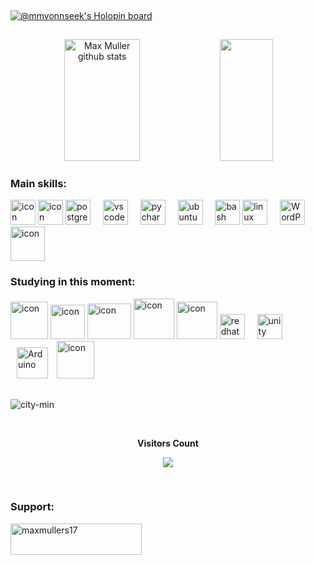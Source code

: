 <p align="center">
<img src="https://camo.githubusercontent.com/82291b0fe831bfc6781e07fc5090cbd0a8b912bb8b8d4fec0696c881834f81ac/68747470733a2f2f70726f626f742e6d656469612f394575424971676170492e676966" width="350" height="1">
</p>

[![@mmvonnseek's Holopin board](https://holopin.me/mmvonnseek)](https://holopin.io/@mmvonnseek)

<p align="center">
<img src="https://camo.githubusercontent.com/82291b0fe831bfc6781e07fc5090cbd0a8b912bb8b8d4fec0696c881834f81ac/68747470733a2f2f70726f626f742e6d656469612f394575424971676170492e676966" width="350" height="1">
</p>

<div align="center">  
  <img width="49%" height="195px" src="https://github-readme-stats.vercel.app/api?username=mmvonnseek&show_icons=true&count_private=true&hide_border=true&title_color=00FF7F&icon_color=00FF7F&text_color=00FF7F&bg_color=1C1C1C" alt="Max Muller github stats" /> 
  <img width="41%" height="195px" src="https://github-readme-stats.vercel.app/api/top-langs/?username=mmvonnseek&layout=compact&hide_border=true&title_color=00FF7F&text_color=00FF7F&bg_color=1C1C1C" />
</div>



### Main skills:                                                                                               
<div align="left">
   <img src="https://techstack-generator.vercel.app/python-icon.svg" alt="icon" width="40" height="40" />
      </a>
    </td>
  <img src="https://techstack-generator.vercel.app/java-icon.svg" alt="icon" width="40" height="40" />
  <img src="https://cdn.jsdelivr.net/gh/devicons/devicon/icons/postgresql/postgresql-original.svg" height="40" alt="postgresql logo"  />
  <img width="12" />
  <img src="https://cdn.jsdelivr.net/gh/devicons/devicon/icons/vscode/vscode-original.svg" height="40" alt="vscode logo"  />
  <img width="12" />
  <img src="https://cdn.jsdelivr.net/gh/devicons/devicon/icons/pycharm/pycharm-original.svg" height="40" alt="pycharm logo"  />
  <img width="12" />
  <img src="https://cdn.jsdelivr.net/gh/devicons/devicon/icons/ubuntu/ubuntu-plain.svg" height="40" alt="ubuntu logo"  />
  <img width="12" />
  <img src="https://cdn.jsdelivr.net/gh/devicons/devicon/icons/bash/bash-original.svg" height="40" alt="bash logo"  />
  <img src="https://cdn.jsdelivr.net/gh/devicons/devicon/icons/linux/linux-original.svg" height="40" alt="linux logo"  />
  <img width="12" />
  <img src="https://skillicons.dev/icons?i=wordpress" width="40" height="40" alt="WordPress" />
  <img src="https://techstack-generator.vercel.app/github-icon.svg" alt="icon" width="55" height="55" />
</div>

### Studying in this moment:
<div align="left">
  <img src="https://cdn.jsdelivr.net/gh/devicons/devicon@latest/icons/flask/flask-original.svg" alt="icon" width="60" height="60"/>
  <img src="https://techstack-generator.vercel.app/django-icon.svg" alt="icon" width="55" height="55" />
  <img src="https://techstack-generator.vercel.app/js-icon.svg" alt="icon" width="70" height="57" />
     </a>
    </td>
   <img src="https://techstack-generator.vercel.app/mysql-icon.svg" alt="icon" width="65" height="65" />
      </a>
    </td>
  <img src="https://techstack-generator.vercel.app/raspberrypi-icon.svg" alt="icon" width="65" height="60" />
  <img src="https://cdn.jsdelivr.net/gh/devicons/devicon/icons/redhat/redhat-original.svg" height="40" alt="redhat logo"  />
  <img width="12" />
  <img src="https://cdn.jsdelivr.net/gh/devicons/devicon/icons/unity/unity-original.svg" height="40" alt="unity logo"  />
  <img width="12" />
  <a href="https://www.arduino.cc/" target="_blank"><img style="margin: 10px" src="https://profilinator.rishav.dev/skills-assets/arduino.png" alt="Arduino" height="50" /></a>
  <img src="https://techstack-generator.vercel.app/docker-icon.svg" alt="icon" width="60" height="60" />
           
###


![city-min](https://github.com/MMVonnSeek/MMVonnSeek/assets/89359847/c039f86c-9189-4c37-b883-bcc7f85a4ece)



<div align="center">
<br><p align="centre"><b>Visitors Count</b></p>  
<p align="center"><img align="center" src="https://profile-counter.glitch.me/{mmvonnseek}/count.svg" /></p> 
<br>
</div>


<h3 align="left">Support:</h3>
<p><a href="https://www.buymeacoffee.com/maxmullers17"> <img align="left" src="https://cdn.buymeacoffee.com/buttons/v2/default-yellow.png" height="50" width="210" alt="maxmullers17" /></a></p><br><br>

